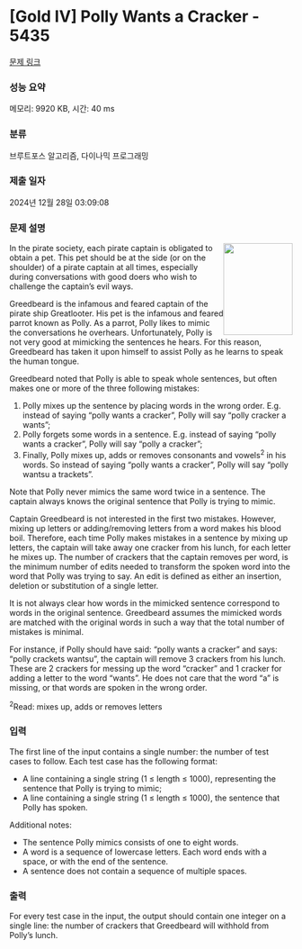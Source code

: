 # [Gold IV] Polly Wants a Cracker - 5435 

[문제 링크](https://www.acmicpc.net/problem/5435) 

### 성능 요약

메모리: 9920 KB, 시간: 40 ms

### 분류

브루트포스 알고리즘, 다이나믹 프로그래밍

### 제출 일자

2024년 12월 28일 03:09:08

### 문제 설명

<p><img alt="" src="https://www.acmicpc.net/upload/images2/pirat.png" style="float:right; height:163px; width:123px">In the pirate society, each pirate captain is obligated to obtain a pet. This pet should be at the side (or on the shoulder) of a pirate captain at all times, especially during conversations with good doers who wish to challenge the captain’s evil ways.</p>

<p>Greedbeard is the infamous and feared captain of the pirate ship Greatlooter. His pet is the infamous and feared parrot known as Polly. As a parrot, Polly likes to mimic the conversations he overhears. Unfortunately, Polly is not very good at mimicking the sentences he hears. For this reason, Greedbeard has taken it upon himself to assist Polly as he learns to speak the human tongue.</p>

<p>Greedbeard noted that Polly is able to speak whole sentences, but often makes one or more of the three following mistakes:</p>

<ol>
	<li>Polly mixes up the sentence by placing words in the wrong order. E.g. instead of saying “polly wants a cracker”, Polly will say “polly cracker a wants”;</li>
	<li>Polly forgets some words in a sentence. E.g. instead of saying “polly wants a cracker”, Polly will say “polly a cracker”;</li>
	<li>Finally, Polly mixes up, adds or removes consonants and vowels<sup>2</sup> in his words. So instead of saying “polly wants a cracker”, Polly will say “polly wantsu a trackets”.</li>
</ol>

<p>Note that Polly never mimics the same word twice in a sentence. The captain always knows the original sentence that Polly is trying to mimic.</p>

<p>Captain Greedbeard is not interested in the first two mistakes. However, mixing up letters or adding/removing letters from a word makes his blood boil. Therefore, each time Polly makes mistakes in a sentence by mixing up letters, the captain will take away one cracker from his lunch, for each letter he mixes up. The number of crackers that the captain removes per word, is the minimum number of edits needed to transform the spoken word into the word that Polly was trying to say. An edit is defined as either an insertion, deletion or substitution of a single letter.</p>

<p>It is not always clear how words in the mimicked sentence correspond to words in the original sentence. Greedbeard assumes the mimicked words are matched with the original words in such a way that the total number of mistakes is minimal.</p>

<p>For instance, if Polly should have said: “polly wants a cracker” and says: “polly crackets wantsu”, the captain will remove 3 crackers from his lunch. These are 2 crackers for messing up the word “cracker” and 1 cracker for adding a letter to the word “wants”. He does not care that the word “a” is missing, or that words are spoken in the wrong order.</p>

<p><sup>2</sup>Read: mixes up, adds or removes letters</p>

### 입력 

 <p>The first line of the input contains a single number: the number of test cases to follow. Each test case has the following format:</p>

<ul>
	<li>A line containing a single string (1 ≤ length ≤ 1000), representing the sentence that Polly is trying to mimic;</li>
	<li>A line containing a single string (1 ≤ length ≤ 1000), the sentence that Polly has spoken.</li>
</ul>

<p>Additional notes:</p>

<ul>
	<li>The sentence Polly mimics consists of one to eight words.</li>
	<li>A word is a sequence of lowercase letters. Each word ends with a space, or with the end of the sentence.</li>
	<li>A sentence does not contain a sequence of multiple spaces.</li>
</ul>

### 출력 

 <p>For every test case in the input, the output should contain one integer on a single line: the number of crackers that Greedbeard will withhold from Polly’s lunch.</p>


